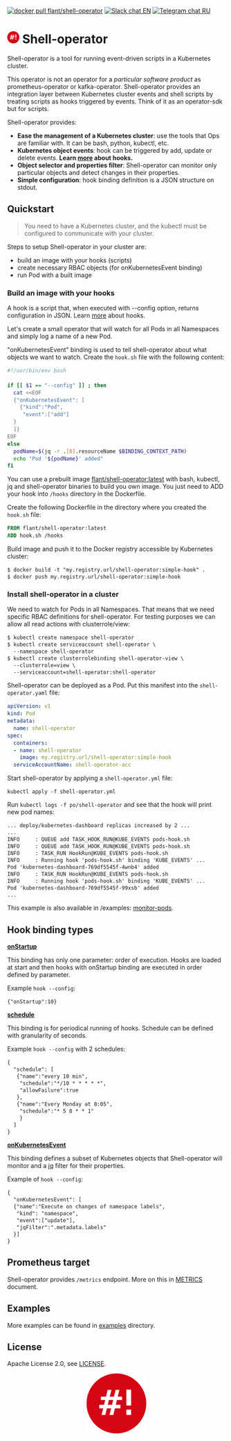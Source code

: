 [![docker pull flant/shell-operator](https://img.shields.io/badge/docker-shell--operator-2496ed.svg?logo=docker)](https://hub.docker.com/r/flant/shell-operator)
[![Slack chat EN](https://img.shields.io/badge/%23shell--operator-EN-611f69.svg?logo=slack)](https://cloud-native.slack.com/messages/CJ13K3HFG)
[![Telegram chat RU](https://img.shields.io/badge/@shelloperator-RU-179cde.svg?logo=telegram)](https://t.me/shelloperator)

# <img width="28" height="28" src="logo-shell.png" alt="Shell-operator logo"> Shell-operator

Shell-operator is a tool for running event-driven scripts in a Kubernetes cluster.

This operator is not an operator for a _particular software product_ as prometheus-operator or kafka-operator. Shell-operator provides an integration layer between Kubernetes cluster events and shell scripts by treating scripts as hooks triggered by events. Think of it as an operator-sdk but for scripts.

Shell-operator provides:
- __Ease the management of a Kubernetes cluster__: use the tools that Ops are familiar with. It can be bash, python, kubectl, etc.
- __Kubernetes object events__: hook can be triggered by add, update or delete events. **Learn [more](HOOKS.md) about hooks.**
- __Object selector and properties filter__: Shell-operator can monitor only particular objects and detect changes in their properties.
- __Simple configuration__: hook binding definition is a JSON structure on stdout.

## Quickstart

> You need to have a Kubernetes cluster, and the kubectl must be configured to communicate with your cluster.

Steps to setup Shell-operator in your cluster are:
- build an image with your hooks (scripts)
- create necessary RBAC objects (for onKubernetesEvent binding)
- run Pod with a built image

### Build an image with your hooks

A hook is a script that, when executed with --config option, returns configuration in JSON. Learn [more](HOOKS.md) about hooks.

Let's create a small operator that will watch for all Pods in all Namespaces and simply log a name of a new Pod.

"onKubernetesEvent" binding is used to tell shell-operator about what objects we want to watch. Create the `hook.sh` file with the following content:
```bash
#!/usr/bin/env bash

if [[ $1 == "--config" ]] ; then
  cat <<EOF
  {"onKubernetesEvent": [
    {"kind":"Pod",
     "event":["add"]
  }
  ]}
EOF
else
  podName=$(jq -r .[0].resourceName $BINDING_CONTEXT_PATH)
  echo "Pod '${podName}' added"
fi
```

You can use a prebuilt image [flant/shell-operator:latest](https://hub.docker.com/r/flant/shell-operator) with bash, kubectl, jq and shell-operator binaries to build you own image. You just need to ADD your hook into `/hooks` directory in the Dockerfile.

Create the following Dockerfile in the directory where you created the `hook.sh` file:
```dockerfile
FROM flant/shell-operator:latest
ADD hook.sh /hooks
```

Build image and push it to the Docker registry accessible by Kubernetes cluster:
```
$ docker build -t "my.registry.url/shell-operator:simple-hook" .
$ docker push my.registry.url/shell-operator:simple-hook
```

### Install shell-operator in a cluster

We need to watch for Pods in all Namespaces. That means that we need specific RBAC definitions for shell-operator. For testing purposes we can allow all read actions with clusterrole/view:

```
$ kubectl create namespace shell-operator
$ kubectl create serviceaccount shell-operator \
  --namespace shell-operator
$ kubectl create clusterrolebinding shell-operator-view \
  --clusterrole=view \
  --serviceaccount=shell-operator:shell-operator
```

Shell-operator can be deployed as a Pod. Put this manifest into the `shell-operator.yaml` file:

```yaml
apiVersion: v1
kind: Pod
metadata:
  name: shell-operator
spec:
  containers:
  - name: shell-operator
    image: my.registry.url/shell-operator:simple-hook
  serviceAccountName: shell-operator-acc
```

Start shell-operator by applying a `shell-operator.yml` file:
```
kubectl apply -f shell-operator.yml
```

Run `kubectl logs -f po/shell-operator` and see that the hook will print new pod names:
```
... deploy/kubernetes-dashboard replicas increased by 2 ...
...
INFO     : QUEUE add TASK_HOOK_RUN@KUBE_EVENTS pods-hook.sh
INFO     : QUEUE add TASK_HOOK_RUN@KUBE_EVENTS pods-hook.sh
INFO     : TASK_RUN HookRun@KUBE_EVENTS pods-hook.sh
INFO     : Running hook 'pods-hook.sh' binding 'KUBE_EVENTS' ...
Pod 'kubernetes-dashboard-769df5545f-4wnb4' added
INFO     : TASK_RUN HookRun@KUBE_EVENTS pods-hook.sh
INFO     : Running hook 'pods-hook.sh' binding 'KUBE_EVENTS' ...
Pod 'kubernetes-dashboard-769df5545f-99xsb' added
...
```

This example is also available in /examples: [monitor-pods](examples/101-monitor-pods).

## Hook binding types

[__onStartup__](HOOKS.md#onstartup)

This binding has only one parameter: order of execution. Hooks are loaded at start and then hooks with onStartup binding are executed in order defined by parameter.

Example `hook --config`:

```
{"onStartup":10}
```

[__schedule__](HOOKS.md#schedule)

This binding is for periodical running of hooks. Schedule can be defined with granularity of seconds.

Example `hook --config` with 2 schedules:

```
{
  "schedule": [
   {"name":"every 10 min",
    "schedule":"*/10 * * * * *",
    "allowFailure":true
   },
   {"name":"Every Monday at 8:05",
    "schedule":"* 5 8 * * 1"
    }
  ]
}
```

[__onKubernetesEvent__](HOOKS.md#onKubernetesEvent)

This binding defines a subset of Kubernetes objects that Shell-operator will monitor and a [jq](https://github.com/stedolan/jq/) filter for their properties.

Example of `hook --config`:

```
{
  "onKubernetesEvent": [
  {"name":"Execute on changes of namespace labels",
   "kind": "namespace",
   "event":["update"],
   "jqFilter":".metadata.labels"
  }]
}
```

## Prometheus target

Shell-operator provides `/metrics` endpoint. More on this in [METRICS](METRICS.md) document.

## Examples

More examples can be found in [examples](examples/) directory.

## License

Apache License 2.0, see [LICENSE](LICENSE).

<p align="center"><img src="logo-shell.png" /></p>